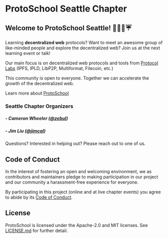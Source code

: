 # ProtoSchool Seattle Chapter

## Welcome to ProtoSchool Seattle! :evergreen_tree::evergreen_tree::mount_fuji::umbrella:

Learning **decentralized web** protocols? Want to meet an awesome group of like-minded people and explore the decentralized web? Join us at the next learning event or talk!

Our main focus is on decentralized web protocols and tools from [Protocol Labs](https://protocol.ai/) (IPFS, IPLD, LibP2P, Multiformat, Filecoin, etc.)

This community is open to everyone. Together we can accelerate the growth of the decentralized web.

Learn more about [ProtoSchool](https://proto.school)

### Seattle Chapter Organizers

##### - Cameron Wheeler ([@zebul](https://github.com/zebul))

##### - Jim Liu ([@jimcal](https://github.com/jimcal))

Questions? Interested in helping out? Please reach out to one of us.

## Code of Conduct

In the interest of fostering an open and welcoming environment, we as
contributors and maintainers pledge to making participation in our project and
our community a harassment-free experience for everyone.

By participating in this project (online and at live chapter events) you agree to abide by its [Code of Conduct](./CODE_OF_CONDUCT.md).

## License

ProtoSchool is licensed under the Apache-2.0 and MIT licenses. See [LICENSE.md](https://github.com/protoschool/seattle/blob/master/LICENSE.md) for further detail.
